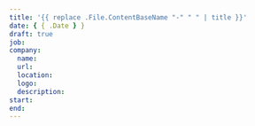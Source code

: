 ```yaml
---
title: '{{ replace .File.ContentBaseName "-" " " | title }}'
date: { { .Date } }
draft: true
job:
company:
  name:
  url:
  location:
  logo:
  description:
start:
end:
---
```

